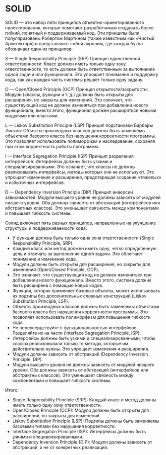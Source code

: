 # SOLID

SOLID — это набор пяти принципов объектно-ориентированного проектирования, которые помогают разработчикам создавать более гибкий, понятный и поддерживаемый код. Эти принципы были популяризованы Робертом Мартином (также известным как «Чистый Архитектор») и представляют собой акроним, где каждая буква обозначает один из принципов:

S — Single Responsibility Principle (SRP)
Принцип единственной ответственности: Класс должен иметь только одну зону ответственности, то есть должен быть ответственным за выполнение одной задачи или функционала. Это упрощает понимание и поддержку кода, так как каждая часть системы решает только одну задачу.

O — Open/Closed Principle (OCP)
Принцип открытости/закрытости: Модули (классы, функции и т. д.) должны быть открыты для расширения, но закрыты для изменений. Это означает, что существующий код не должен изменяться при добавлении нового функционала; вместо этого, функционал должен расширяться новыми модулями или классами.

L — Liskov Substitution Principle (LSP)
Принцип подстановки Барбары Лисков: Объекты производных классов должны быть заменяемы объектами базового класса без нарушения корректности программы. Это позволяет использовать полиморфизм и наследование, сохраняя при этом корректность работы программы.

I — Interface Segregation Principle (ISP)
Принцип разделения интерфейсов: Интерфейсы должны быть узкими и специализированными. Это означает, что классы не должны реализовывать интерфейсы, методы которых они не используют. Это упрощает изменения и расширения, предотвращая создание «тяжелых» и избыточных интерфейсов.

D — Dependency Inversion Principle (DIP)
Принцип инверсии зависимостей: Модули высшего уровня не должны зависеть от модулей низшего уровня. Оба должны зависеть от абстракций (интерфейсов или абстрактных классов). Это уменьшает связность между компонентами и повышает гибкость системы.

Солид включает пять разных принципов, направленных на улучшение структуры и поддерживаемости кода:

- У функции должна быть только одна зона ответственности (Single Responsibility Principle, SRP).
- Каждый класс или метод должен иметь одну, четко определенную цель и отвечать за выполнение одной задачи. Это облегчает понимание и изменение кода.
- Модули должны быть открыты для расширения, но закрыты для изменений (Open/Closed Principle, OCP).
- Это означает, что существующий код не должен изменяться при добавлении нового функционала. Вместо этого, система должна быть расширена с помощью новых кодов.
- Функция, которая применяет базовые объекты, может использовать их подтипы без дополнительных сложных конструкций (Liskov Substitution Principle, LSP).
- Объекты производных классов должны быть заменяемы объектами базового класса без нарушения корректности программы. Это позволяет использовать полиморфизм для повышения гибкости кода.
- Не переусердствуйте с функциональностью интерфейсов. Разделяйте их на части (Interface Segregation Principle, ISP).
- Интерфейсы должны быть узкими и специализированными, чтобы классы реализовывали только те методы, которые им действительно нужны. Это упрощает изменения и расширения.
- Модули должны зависеть от абстракций (Dependency Inversion Principle, DIP).
- Модули высшего уровня не должны зависеть от модулей низшего уровня. Оба должны зависеть от абстракций (интерфейсов или абстрактных классов). Это уменьшает связность между компонентами и повышает гибкость системы.

Итого:

- Single Responsibility Principle (SRP): Каждый класс и метод должны иметь только одну зону ответственности.
- Open/Closed Principle (OCP): Модули должны быть открыты для расширений, но закрыты для изменений.
- Liskov Substitution Principle (LSP): Подтипы должны быть заменяемы базовыми типами без нарушения корректности.
- Interface Segregation Principle (ISP): Интерфейсы должны быть узкими и специализированными.
- Dependency Inversion Principle (DIP): Модули должны зависеть от абстракций, а не от конкретных реализаций.
